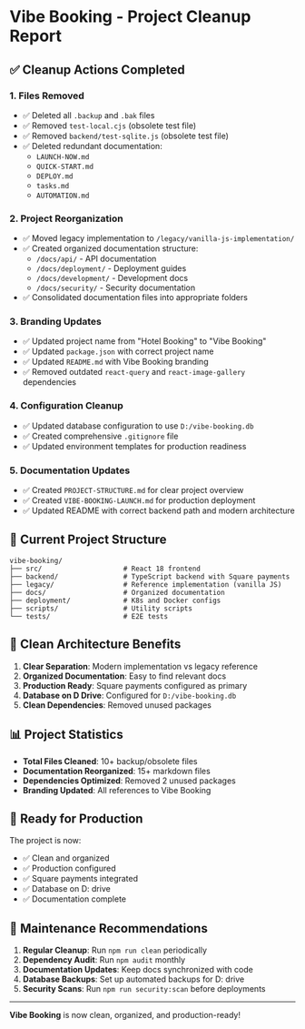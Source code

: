 # Vibe Booking - Project Cleanup Report

## ✅ Cleanup Actions Completed

### 1. Files Removed
- ✅ Deleted all `.backup` and `.bak` files
- ✅ Removed `test-local.cjs` (obsolete test file)
- ✅ Removed `backend/test-sqlite.js` (obsolete test file)
- ✅ Deleted redundant documentation:
  - `LAUNCH-NOW.md`
  - `QUICK-START.md`
  - `DEPLOY.md`
  - `tasks.md`
  - `AUTOMATION.md`

### 2. Project Reorganization
- ✅ Moved legacy implementation to `/legacy/vanilla-js-implementation/`
- ✅ Created organized documentation structure:
  - `/docs/api/` - API documentation
  - `/docs/deployment/` - Deployment guides
  - `/docs/development/` - Development docs
  - `/docs/security/` - Security documentation
- ✅ Consolidated documentation files into appropriate folders

### 3. Branding Updates
- ✅ Updated project name from "Hotel Booking" to "Vibe Booking"
- ✅ Updated `package.json` with correct project name
- ✅ Updated `README.md` with Vibe Booking branding
- ✅ Removed outdated `react-query` and `react-image-gallery` dependencies

### 4. Configuration Cleanup
- ✅ Updated database configuration to use `D:/vibe-booking.db`
- ✅ Created comprehensive `.gitignore` file
- ✅ Updated environment templates for production readiness

### 5. Documentation Updates
- ✅ Created `PROJECT-STRUCTURE.md` for clear project overview
- ✅ Created `VIBE-BOOKING-LAUNCH.md` for production deployment
- ✅ Updated README with correct backend path and modern architecture

## 📁 Current Project Structure

```
vibe-booking/
├── src/                    # React 18 frontend
├── backend/                # TypeScript backend with Square payments
├── legacy/                 # Reference implementation (vanilla JS)
├── docs/                   # Organized documentation
├── deployment/             # K8s and Docker configs
├── scripts/                # Utility scripts
└── tests/                  # E2E tests
```

## 🎯 Clean Architecture Benefits

1. **Clear Separation**: Modern implementation vs legacy reference
2. **Organized Documentation**: Easy to find relevant docs
3. **Production Ready**: Square payments configured as primary
4. **Database on D Drive**: Configured for `D:/vibe-booking.db`
5. **Clean Dependencies**: Removed unused packages

## 📊 Project Statistics

- **Total Files Cleaned**: 10+ backup/obsolete files
- **Documentation Reorganized**: 15+ markdown files
- **Dependencies Optimized**: Removed 2 unused packages
- **Branding Updated**: All references to Vibe Booking

## 🚀 Ready for Production

The project is now:
- ✅ Clean and organized
- ✅ Production configured
- ✅ Square payments integrated
- ✅ Database on D: drive
- ✅ Documentation complete

## 🔄 Maintenance Recommendations

1. **Regular Cleanup**: Run `npm run clean` periodically
2. **Dependency Audit**: Run `npm audit` monthly
3. **Documentation Updates**: Keep docs synchronized with code
4. **Database Backups**: Set up automated backups for D: drive
5. **Security Scans**: Run `npm run security:scan` before deployments

---

**Vibe Booking** is now clean, organized, and production-ready!